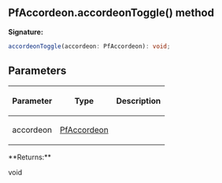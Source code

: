 ## PfAccordeon.accordeonToggle() method

**Signature:**

```typescript
accordeonToggle(accordeon: PfAccordeon): void;
```

## Parameters

<table><thead><tr><th>

Parameter


</th><th>

Type


</th><th>

Description


</th></tr></thead>
<tbody><tr><td>

accordeon


</td><td>

[PfAccordeon](./pfaccordeon)


</td><td>


</td></tr>
</tbody></table>
**Returns:**

void

